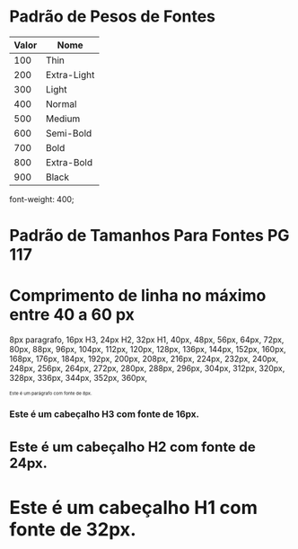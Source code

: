 # Padrão de Pesos de Fontes

| Valor | Nome           |
|-------|----------------|
| 100   | Thin           |
| 200   | Extra-Light    |
| 300   | Light          |
| 400   | Normal         |
| 500   | Medium         |
| 600   | Semi-Bold      |
| 700   | Bold           |
| 800   | Extra-Bold     |
| 900   | Black          |

font-weight: 400;


# Padrão de Tamanhos Para Fontes PG 117
# Comprimento de linha no máximo entre 40 a 60 px

8px paragrafo, 16px H3, 24px H2, 32px H1, 40px, 48px, 56px, 64px, 72px, 80px, 88px, 96px, 104px, 112px, 120px, 128px, 136px, 144px, 152px, 160px, 168px, 176px, 184px, 192px, 200px, 208px, 216px, 224px, 232px, 240px, 248px, 256px, 264px, 272px, 280px, 288px, 296px, 304px, 312px, 320px, 328px, 336px, 344px, 352px, 360px,

<p style="font-size: 8px;">Este é um parágrafo com fonte de 8px.</p>
<h3 style="font-size: 16px;">Este é um cabeçalho H3 com fonte de 16px.</h3>
<h2 style="font-size: 24px;">Este é um cabeçalho H2 com fonte de 24px.</h2>
<h1 style="font-size: 32px;">Este é um cabeçalho H1 com fonte de 32px.</h1>

